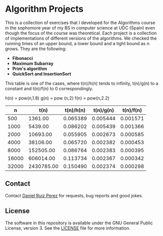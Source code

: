 Algorithm Projects 
============

This is a collection of exercises that I developed for the Algorithms course in the sophomore year of my BS in computer science at UDC (Spain) even though the focus of the course was theoretical. Each project is a collection of implementations of different versions of the algorithms. We checked the running times of an upper bound, a lower bound and a tight bound as n grows. They are the following:

- **Fibonacci** 
- **Maximum Subarray** 
- **Prim's algorithm** 
- **QuickSort and InsertionSort**

This table is one of the cases, where  t(n)/h(n) tends to infinity, t(n)/g(n) to a constant and t(n)/f(n) to 0 correspondingly.

h(n) = pow(n,1.8)
g(n) = pow (n,2)
f(n) = pow(n,2.2)

  |    n    |    t(n)   |  t(n)/h(n)  |  t(n)/g(n)  |  t(n)/f(n)  |
  |---------|-----------|-------------|-------------|-------------|
  |     500 |   1361.00 |    0.065389 |    0.005444 |    0.001571 |
  |    1000 |   5439.00 |    0.086202 |    0.005439 |    0.001366 |
  |    2000 |  10693.00 |    0.055905 |    0.002673 |    0.000585 |
  |    4000 |  38106.00 |    0.065720 |    0.002382 |    0.000453 |
  |    8000 | 152505.00 |    0.086764 |    0.002383 |    0.000395 |
  |   16000 | 606014.00 |    0.113734 |    0.002367 |    0.000342 |
  |   32000 |2430785.00 |    0.150490 |    0.002374 |    0.000298 |

## Contact

Contact [Daniel Ruiz Perez](mailto:druiz072@fiu.edu) for requests, bug reports and good jokes.


## License

The software in this repository is available under the GNU General Public License, version 3. See the [LICENSE](https://github.com/DaniRuizPerez/Algorithms/blob/master/LICENSE) file for more information.
